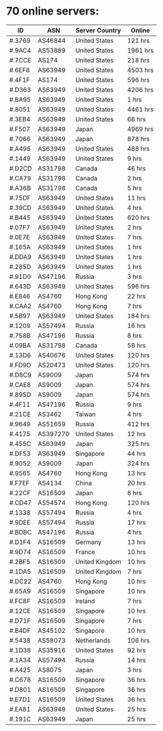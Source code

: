# 70 online servers:

| ID | ASN | Server Country | Online |
| ------ | ------ | ------ | ------ |
| #.3769 | AS46844 | United States | 121 hrs |
| #.9AC4 | AS53889 | United States | 1961 hrs |
| #.7CCE | AS174 | United States | 218 hrs |
| #.6EF8 | AS63949 | United States | 4503 hrs |
| #.4F1F | AS174 | United States | 596 hrs |
| #.D363 | AS63949 | United States | 4206 hrs |
| #.BA95 | AS63949 | United States | 1 hrs |
| #.8051 | AS63949 | United States | 4461 hrs |
| #.3EB4 | AS63949 | United States | 66 hrs |
| #.F507 | AS63949 | Japan | 4969 hrs |
| #.7066 | AS63949 | Japan | 878 hrs |
| #.A495 | AS63949 | United States | 488 hrs |
| #.1449 | AS63949 | United States | 9 hrs |
| #.D2CD | AS31798 | Canada | 46 hrs |
| #.CA79 | AS31798 | Canada | 2 hrs |
| #.A36B | AS31798 | Canada | 5 hrs |
| #.75DF | AS63949 | United States | 11 hrs |
| #.39CD | AS63949 | United States | 4 hrs |
| #.B445 | AS63949 | United States | 620 hrs |
| #.07F7 | AS63949 | United States | 2 hrs |
| #.0E7E | AS63949 | United States | 7 hrs |
| #.165A | AS63949 | United States | 1 hrs |
| #.DDA9 | AS63949 | United States | 1 hrs |
| #.285D | AS63949 | United States | 1 hrs |
| #.91D0 | AS47196 | Russia | 3 hrs |
| #.643D | AS63949 | United States | 596 hrs |
| #.E846 | AS4760 | Hong Kong | 22 hrs |
| #.CAA2 | AS4760 | Hong Kong | 7 hrs |
| #.5B97 | AS63949 | United States | 184 hrs |
| #.1209 | AS57494 | Russia | 16 hrs |
| #.758B | AS47196 | Russia | 8 hrs |
| #.09BA | AS31798 | Canada | 58 hrs |
| #.13D6 | AS40676 | United States | 120 hrs |
| #.FD9D | AS20473 | United States | 120 hrs |
| #.D8C9 | AS9009 | Japan | 574 hrs |
| #.CAE8 | AS9009 | Japan | 574 hrs |
| #.895D | AS9009 | Japan | 574 hrs |
| #.4F11 | AS47196 | Russia | 9 hrs |
| #.21CE | AS3462 | Taiwan | 4 hrs |
| #.9649 | AS51659 | Russia | 412 hrs |
| #.4175 | AS397270 | United States | 12 hrs |
| #.455C | AS63949 | Japan | 325 hrs |
| #.DF53 | AS63949 | Singapore | 44 hrs |
| #.9052 | AS9009 | Japan | 324 hrs |
| #.9565 | AS4760 | Hong Kong | 13 hrs |
| #.F7EF | AS4134 | China | 20 hrs |
| #.22CF | AS16509 | Japan | 8 hrs |
| #.CD47 | AS54574 | Hong Kong | 120 hrs |
| #.1338 | AS57494 | Russia | 4 hrs |
| #.9DEE | AS57494 | Russia | 17 hrs |
| #.BDBC | AS47196 | Russia | 4 hrs |
| #.D1F4 | AS16509 | Germany | 13 hrs |
| #.9D74 | AS16509 | France | 10 hrs |
| #.2BF5 | AS16509 | United Kingdom | 10 hrs |
| #.1DA5 | AS16509 | United Kingdom | 7 hrs |
| #.DC22 | AS4760 | Hong Kong | 10 hrs |
| #.65A9 | AS16509 | Singapore | 10 hrs |
| #.FC8F | AS16509 | Ireland | 7 hrs |
| #.12CE | AS16509 | Singapore | 10 hrs |
| #.D71F | AS16509 | Singapore | 7 hrs |
| #.B4DF | AS45102 | Singapore | 10 hrs |
| #.5438 | AS58073 | Netherlands | 106 hrs |
| #.1D38 | AS35916 | United States | 92 hrs |
| #.1A34 | AS57494 | Russia | 14 hrs |
| #.A425 | AS8075 | Japan | 3 hrs |
| #.C678 | AS16509 | Singapore | 36 hrs |
| #.D801 | AS16509 | Singapore | 36 hrs |
| #.E7D1 | AS16509 | United States | 36 hrs |
| #.EA81 | AS63949 | United States | 25 hrs |
| #.191C | AS63949 | Japan | 25 hrs |

